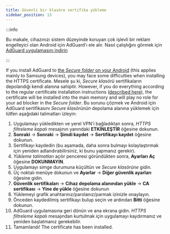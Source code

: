 ```yaml
---
title: Güvenli bir klasöre sertifika yükleme
sidebar_position: 13
---
```


:::info

Bu makale, cihazınızı sistem düzeyinde koruyan çok işlevli bir reklam engelleyici olan Android için AdGuard'ı ele alır. Nasıl çalıştığını görmek için [AdGuard uygulamasını indirin](https://adguard.com/download.html?auto=true)

:::

If you install AdGuard to [the *Secure folder* on your Android](https://www.samsung.com/uk/support/mobile-devices/what-is-the-secure-folder-and-how-do-i-use-it/) (this applies mainly to Samsung devices), you may face some difficulties when installing the HTTPS certificate. Mesele şu ki, *Secure klasörü* sertifikaların depolandığı kendi alanına sahiptir. However, if you do everything according to the regular certificate installation instructions ([described here](../../overview#https-filtering)), the certificate will be installed into the main memory and will play no role for your ad blocker in the *Secure folder*. Bu sorunu çözmek ve Android için AdGuard sertifikasını *Secure klasörünün* depolama alanına yüklemek için lütfen aşağıdaki talimatları izleyin:

1. Uygulamayı yükledikten ve yerel VPN'i bağladıktan sonra, *HTTPS filtreleme kapalı* mesajının yanındaki **ETKİNLEŞTİR** öğesine dokunun.
1. **Sonraki** → **Sonraki** → **Şimdi kaydet** → **Sertifikayı kaydet** öğesine dokunun.
1. Sertifikayı kaydedin (bu aşamada, daha sonra bulmayı kolaylaştırmak için yeniden adlandırabilirsiniz, ki bunu yapmanız gerekir).
1. *Yükleme talimatları* açılır penceresi göründükten sonra, **Ayarları Aç** öğesine **DOKUNMAYIN**.
1. Uygulamayı simge durumuna küçültün ve *Secure klasörüne* gidin.
1. Üç noktalı menüye dokunun ve **Ayarlar** → **Diğer güvenlik ayarları** öğesine gidin.
1. **Güvenlik sertifikaları** → **Cihaz depolama alanından yükle** → **CA sertifikası** → **Yine de yükle** öğesine dokunun
1. Yüklemeyi grafik anahtarınız/parolanız/parmak izinizle onaylayın.
1. Önceden kaydedilmiş sertifikayı bulup seçin ve ardından **Bitti** öğesine dokunun.
1. AdGuard uygulamasına geri dönün ve ana ekrana gidin. *HTTPS filtreleme kapalı* mesajından kurtulmak için uygulamayı kaydırmanız ve yeniden başlatmanız gerekebilir.
1. Tamamlandı! The certificate has been installed.
